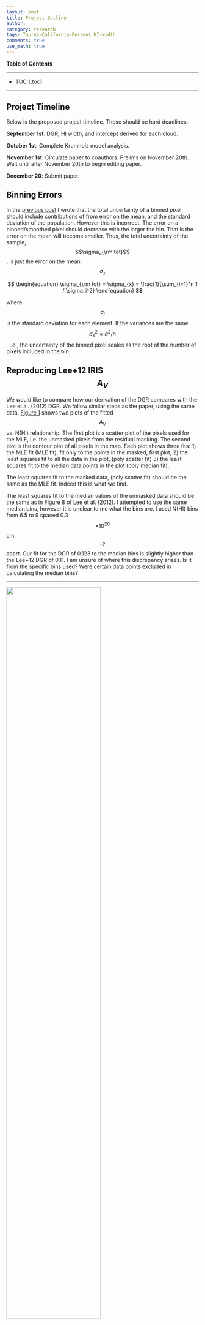 ```yaml
---
layout: post
title: Project Outline
author:
category: research
tags: Taurus-California-Perseus HI-width
comments: true
use_math: true
---
```


**Table of Contents**

<hr style="height:2px; background-color:#b6b6b6"/>

* TOC
{:toc}

<hr style="height:2px; background-color:#b6b6b6"/>

## Project Timeline

Below is the proposed project timeline. These should be hard deadlines.

**September 1st**: DGR, HI width, and intercept derived for each cloud.

**October 1st**: Complete Krumholz model analysis.

**November 1st**: Circulate paper to coauthors. Prelims on November 20th. Wait
until after November 20th to begin editing paper.

**December 20**: Submit paper.

## Binning Errors

In the [previous post](/2015/08/12/research-fixed-hi-widths-with-planck/) I
wrote that the total uncertainty of a binned pixel should include contributions
of from error on the mean, and the standard deviation of the population.
However this is incorrect. The error on a binned/smoothed pixel should decrease
with the larger the bin. That is the error on the mean will become smaller.
Thus, the total uncertainty of the sample, $$\sigma_{\rm tot}$$, is just the
error on the mean $$\sigma_x$$

$$
\begin{equation}
    \sigma_{\rm tot} = \sigma_{x} = \frac{1}{\sum_{i=1}^n 1 /
                                    \sigma_i^2}
\end{equation}
$$

where $$\sigma_i$$ is the standard deviation for each element.  If the
variances are the same $$\sigma_x^2 = \sigma^2 / n$$, i.e., the uncertainty of
the binned pixel scales as the root of the number of pixels included in the bin.

## Reproducing Lee+12 IRIS $$A_V$$

We would like to compare how our derivation of the DGR compares with the Lee et
al. (2012) DGR. We follow similar steps as the paper, using the same data.
[Figure 1](#Figure-1) shows two plots of the fitted $$A_V$$ vs. N(HI)
relationship. The first plot is a scatter plot of the pixels used for the MLE,
i.e. the unmasked pixels from the residual masking. The second plot is the
contour plot of all pixels in the map. Each plot shows three fits: 1) the MLE
fit (MLE fit), fit only to the points in the masked, first plot, 2) the least
squares fit to all the data in the plot, (poly scatter fit) 3) the least
squares fit to the median data points in the plot (poly median fit).

The least squares fit to the masked data, (poly scatter fit) should be the same
as the MLE fit. Indeed this is what we find. 

The least squares fit to the median values of the unmasked data should be the
same as in [Figure
8](http://iopscience.iop.org/0004-637X/748/2/75/article#apj409875f8) of Lee et
al. (2012). I attempted to use the same median bins, however it is unclear to
me what the bins are. I used N(HI) bins from 6.5 to 9 spaced 0.3 $$\times
10^{20}$$ cm$$^{-2}$$ apart. Our fit for the DGR of 0.123 to the median bins is
slightly higher than the Lee+12 DGR of 0.11. I am unsure of where this
discrepancy arises. Is it from the specific bins used? Were certain data points
excluded in calculating the median bins?

***

<img
src="/images/2015-08-17/perseus_lee12_binned_coarseres_fixedwidth_av_vs_nhi_masked.png"
    style="width: 70%"/>
<img
src="/images/2015-08-17/perseus_lee12_binned_coarseres_fixedwidth_av_vs_nhi.png"
    style="width: 70%"/>

#### Figure 1

Top: scatter plot of the pixels used for the MLE, i.e. the unmasked pixels from
the residual masking. Bottom: contour plot of all pixels in the map. Each plot
shows three fits: 1) the MLE fit (MLE fit), fit only to the points in the
masked, first plot, 2) the least squares fit to all the data in the plot, (poly
scatter fit) 3) the least squares fit to the median data points in the plot
(poly median fit). The MLE DGR differs slightly from the median fit, mostly
because the MLE is allowed to have an intercept and the median fit is not.

***

## Comparing the MLE without an intercept to Lee+12

Our masking method and MLE calculation of the DGR should be very similar to a
least squares fit to the median values of the entire unmasked dataset. This is
because both methods should be excluding the infrequent, high $$A_V$$ pixels
which would bias the fit. [Figure 2](#Figure-2) are plots the same as in Figure
1, except that the MLE does not fit for an intercept, only for the DGR.

We find that the MLE fit is completely consistent with the median bin fit, as
demonstrated in the poly median fit to the entire, unmasked dataset. This is
promising. 

***

<img
src="/images/2015-08-17/perseus_lee12_binned_coarseres_fixedwidth_noint_av_vs_nhi_masked.png"
    style="width: 70%"/>
<img
src="/images/2015-08-17/perseus_lee12_binned_coarseres_fixedwidth_noint_av_vs_nhi.png"
    style="width: 70%"/>

#### Figure 2

Same as Figure 1, except MLE fit has an intercept of 0 mag.

***

## Taurus

***

<img
src="/images/2015-08-17/taurus_planck_binned_coarseres_fixedwidth_hi_spectrum.png"
style="width: 70%"/>

#### Figure 3

Taurus spectra. Median spectra with model fit to the HI in purple, the fitted
components in dashed black and the HI velocity range used as the gray shaded
region. The standard deviation of the HI spectrum is also shown. The velocity
range is determined by $$\pm 2\sigma$$ of the center of the tallest fitted
component.

***

***

<img
src="/images/2015-08-17/taurus_planck_binned_coarseres_fixedwidth_av_vs_nhi_masked.png"
    style="width: 70%"/>
<img
src="/images/2015-08-17/taurus_planck_binned_coarseres_fixedwidth_av_vs_nhi.png"
    style="width: 70%"/>

#### Figure 4

Same as Figure 1, except for Taurus. The MLE and polynomial fits to the data
are most influenced by the lower-$$A_V$$ data points with the smallest errors.
The MLE fit agrees somewhat well with the poly median fit the to entire data
set (bottom plot).

***

## California

***

<img
src="/images/2015-08-17/california_planck_binned_coarseres_fixedwidth_hi_spectrum.png"
style="width: 70%"/>

#### Figure 5

Same as Figure 3, except for California. The selected HI width excludes much of
the HI emission in the region.

***


***

<img
src="/images/2015-08-17/california_planck_binned_coarseres_fixedwidth_av_vs_nhi_masked.png"
    style="width: 70%"/>
<img
src="/images/2015-08-17/california_planck_binned_coarseres_fixedwidth_av_vs_nhi.png"
    style="width: 70%"/>

#### Figure 6

Same as Figure 1, except for California. The MLE and polynomial fits to the
data are most influenced by the lower-$$A_V$$ data points with the smallest
errors.  The MLE fit strongly disagrees with the poly median fit (bottom
plot).  This can likely be explained by the poor linear relationship between
N(HI) and $$A_V$$ given the velocity range we used.

***

We can see that for California the relationship between $$A_V$$ and N(HI) is
not very linear for diffuse pixels.

Perhaps we should explore selecting a larger HI width for California. We could
adopt the method of [Planck
(2011)](http://www.aanda.org/articles/aa/full_html/2011/12/aa16485-11/F1.html)
which selected the HI range based on the standard deviation of the HI spectrum
in the region. For California this would could mean selecting -20 to 15 km/s.
More updates to come.




